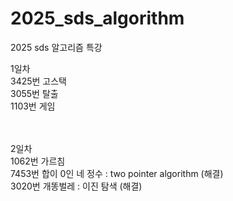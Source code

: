 # 2025_sds_algorithm
2025 sds 알고리즘 특강

1일차 </br>
3425번 고스택 </br>
3055번 탈출 </br>
1103번 게임 </br>
</br>
</br>

2일차 </br>
1062번 가르침 </br>
7453번 합이 0인 네 정수 : two pointer algorithm (해결) </br>
3020번 개똥벌레 : 이진 탐색 (해결) </br>
